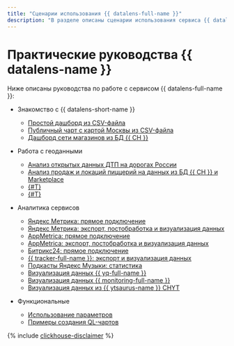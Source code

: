 ```yaml
---
title: "Сценарии использования {{ datalens-full-name }}"
description: "В разделе описаны сценарии использования сервиса {{ datalens-full-name }}. Визуализация данных из CSV-файла, создание и публикация диаграммы с картой Москвы из CSV-файла, анализ продаж сети магазинов из БД {{ CH }}, анализ открытых данных ДТП на дорогах России"
---
```


# Практические руководства {{ datalens-name }}

Ниже описаны руководства по работе с сервисом {{ datalens-full-name }}:


* Знакомство с {{ datalens-short-name }}

  * [Простой дашборд из CSV-файла](data-from-csv-visualization.md)
  * [Публичный чарт с картой Москвы из CSV-файла](data-from-csv-to-public-visualization.md)
  * [Дашборд сети магазинов из БД {{ CH }}](data-from-ch-visualization.md)
  
* Работа с геоданными

  * [Анализ открытых данных ДТП на дорогах России](data-from-csv-geo-visualization.md)
  * [Анализ продаж и локаций пиццерий на данных из БД {{ CH }} и Marketplace](data-from-ch-to-geolayers-visualization.md)
  * [{#T}](data-from-ch-geocoder.md)
  * [{#T}](datalens.md)

* Аналитика сервисов

  * [Яндекс Метрика: прямое подключение](data-from-metrica-visualization.md)
  * [Яндекс Метрика: экспорт, постобработка и визуализация данных](data-from-metrica-yc-visualization.md)
  * [AppMetrica: прямое подключение](data-from-appmetrica-visualization.md)
  * [AppMetrica: экспорт, постобработка и визуализация данных](data-from-appmetrica-yc-visualization.md)
  * [Битрикс24: прямое подключение](data-from-bitrix24-visualization.md)
  * [{{ tracker-full-name }}: экспорт и визуализация данных](data-from-tracker.md)
  * [Подкасты Яндекс Музыки: статистика](data-from-podcasts.md)
  * [Визуализация данных {{ yq-full-name }}](data-from-yandex-query-visualization.md)
  * [Визуализация данных {{ monitoring-full-name }}](data-from-monitoring-visualization.md)
  * [Визуализация данных из {{ ytsaurus-name }} CHYT](data-from-ch-over-yt.md)

* Функциональные

  * [Использование параметров](data-from-ch-with-parameters.md)
  * [Примеры создания QL-чартов](data-from-ch-to-sql-chart.md)



{% include [clickhouse-disclaimer](../../_includes/clickhouse-disclaimer.md) %}
